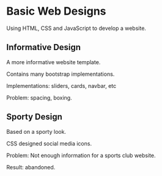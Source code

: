 # Basic Web Designs
Using HTML, CSS and JavaScript to develop a website.


Informative Design
-------
A more informative website template.

Contains many bootstrap implementations.

Implementations: sliders, cards, navbar, etc

Problem: spacing, boxing.

Sporty Design
---------
Based on a sporty look.

CSS designed social media icons.

Problem: Not enough information for a sports club website.

Result: abandoned.

